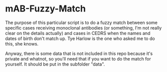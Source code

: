 # mAB-Fuzzy-Match

The purpose of this particular script is to do a fuzzy match between some specific cases receiving monoclonal antibodies (or something, I'm not really clear on the details actually) and cases in CEDRS when the names and dates of birth don't match up. Tye Harlow is the one who asked me to do this, she knows. 

Anyway, there is some data that is not included in this repo because it's private and whatnot, so you'll need that if you want to do the match for yourself. It should be put in the subfolder "data".
